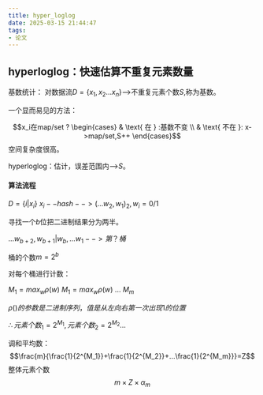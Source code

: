 ```yaml
---
title: hyper_loglog
date: 2025-03-15 21:44:47
tags:
- 论文
---
```

 <!-- more -->

## hyperloglog：快速估算不重复元素数量

基数统计：
对数据流$D=\{x_1,x_2...x_n\}$-->不重复元素个数$S$,称为基数。

一个显而易见的方法：

$$x_i在map/set ? \begin{cases}
  & \text{ 在 } :基数不变 \\
  & \text{ 不在 }: x->map/set,S++
\end{cases}$$
空间复杂度很高。

hyperloglog：估计，误差范围内——>$S$。

#### 算法流程

$D=\{i|x_i\}$
$x_i--hash-->(...w_2,w_1)_2,w_i=0/1$

寻找一个$b$位把二进制结果分为两半。

$...w_{b+2},w_{b+1}|w_b,...w_1 -->第？桶$

桶的个数$m=2^b$

对每个桶进行计数：

$M_1=max_w\rho(w)$
$M_1=max_w\rho(w)$
...
$M_m$

$\rho()的参数是二进制序列，值是从左向右第一次出现1的位置$

$\therefore 元素个数_1=2^{M_1},元素个数_2=2^{M_2}...$

调和平均数：$$\frac{m}{\frac{1}{2^{M_1}}+\frac{1}{2^{M_2}}+...\frac{1}{2^{M_m}}}=Z$$
整体元素个数$$m\times Z\times \alpha_m$$


